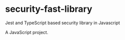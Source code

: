 # security-fast-library

Jest and TypeScript based security library in Javascript

A JavaScript project.